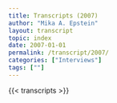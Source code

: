 ```yaml
---
title: Transcripts (2007)
author: "Mika A. Epstein"
layout: transcript
topic: index
date: 2007-01-01
permalink: /transcript/2007/
categories: ["Interviews"]
tags: [""]
---
```


{{< transcripts >}}
